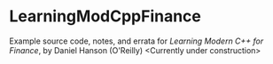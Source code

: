 # LearningModCppFinance
Example source code, notes, and errata for _Learning Modern C++ for Finance_, by Daniel Hanson (O'Reilly)
\<Currently under construction\>
